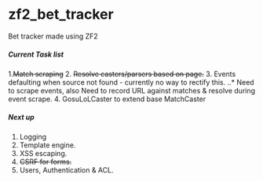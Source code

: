 zf2_bet_tracker
===============

Bet tracker made using ZF2


##### Current Task list

1.~~Match scraping~~
2. ~~Resolve casters/parsers based on page.~~
3. Events defaulting when source not found - currently no way to rectify this.
..* Need to scrape events, also Need to record URL against matches & resolve during event scrape.
4. GosuLoLCaster to extend base MatchCaster

##### Next up

1. Logging
2. Template engine.
3. XSS escaping.
4. ~~CSRF for forms.~~
5. Users, Authentication & ACL.
